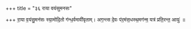 +++
title = "३६ राया वयंसुमनसः"

+++
रा॒या व॒यंसु॒मन॑सः स्या॒मोदि॒तो ग॑न्ध॒र्वमावी॑वृताम्। अग॒न्त्स दे॒वः प॑र॒मंस॒धस्थ॒मग॑न्म॒ यत्र॑ प्रति॒रन्त॒ आयुः॑ ॥